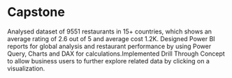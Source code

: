 # Capstone
Analysed dataset of 9551 restaurants in 15+ countries, which shows an average rating of 2.6 out of 5 and average cost 1.2K. Designed Power BI reports for global analysis and restaurant performance by using Power Query, Charts and DAX for calculations.Implemented Drill Through Concept to allow business users to further explore related data by clicking on a visualization.
